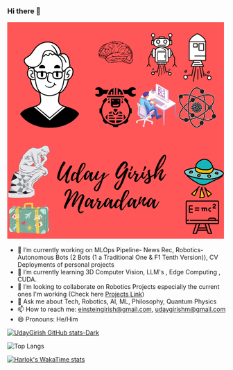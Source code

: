 ### Hi there 👋

![](https://github.com/udaygirish/udaygirish/blob/main/uday_fun_poster.png)

- 🔭 I’m currently working on MLOps Pipeline- News Rec, Robotics- Autonomous Bots (2 Bots (1 a Traditional One & F1 Tenth Version)), CV Deployments of personal projects
- 🌱 I’m currently learning 3D Computer Vision, LLM's , Edge Computing , CUDA.
- 👯 I’m looking to collaborate on Robotics Projects especially the current ones I'm working (Check here [Projects Link](https://udaygirish.github.io/projects/))
- 💬 Ask me about Tech, Robotics, AI, ML, Philosophy, Quantum Physics
- 📫 How to reach me: einsteingirish@gmail.com, udaygirishm@gmail.com
- 😄 Pronouns: He/Him

[![UdayGirish GitHub stats-Dark](https://github-readme-stats.vercel.app/api?username=udaygirish&show_icons=true&theme=dracula)](https://github.com/anuraghazra/github-readme-stats#gh-dark-mode-only)

![Top Langs](https://github-readme-stats.vercel.app/api/top-langs/?username=udaygirish&layout=compact)

[![Harlok's WakaTime stats](https://github-readme-stats.vercel.app/api/wakatime?username=udaygirish&layout=compact)](https://github.com/anuraghazra/github-readme-stats)
<!--
**udaygirish/udaygirish** is a ✨ _special_ ✨ repository because its `README.md` (this file) appears on your GitHub profile.

Here are some ideas to get you started:

- 🔭 I’m currently working on ...
- 🌱 I’m currently learning ...
- 👯 I’m looking to collaborate on ...
- 🤔 I’m looking for help with ...
- 💬 Ask me about ...
- 📫 How to reach me: ...
- 😄 Pronouns: ...
- ⚡ Fun fact: ...
-->
